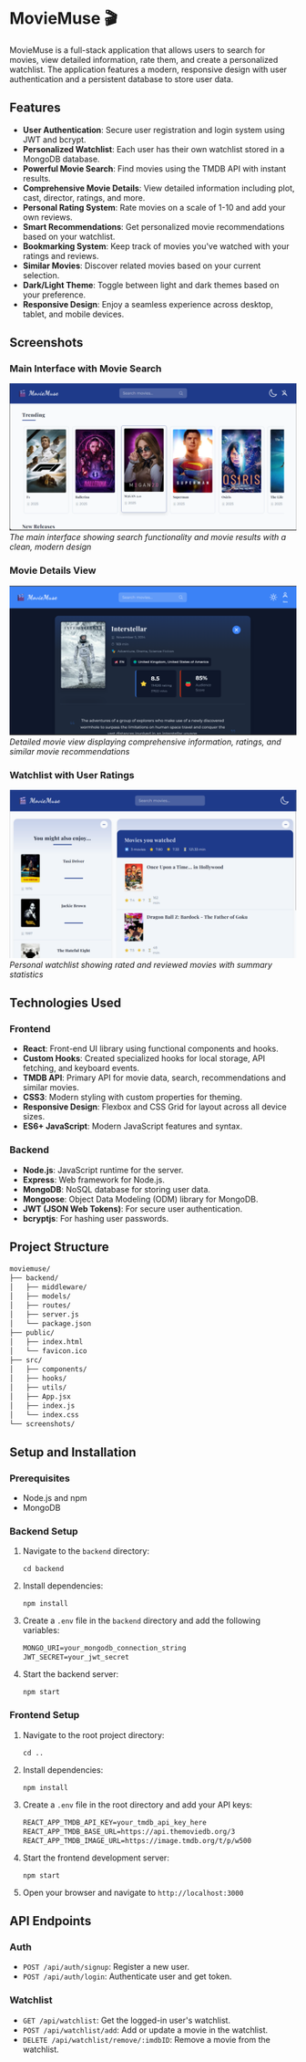 # MovieMuse 🎬

MovieMuse is a full-stack application that allows users to search for movies, view detailed information, rate them, and create a personalized watchlist. The application features a modern, responsive design with user authentication and a persistent database to store user data.

## Features

- **User Authentication**: Secure user registration and login system using JWT and bcrypt.
- **Personalized Watchlist**: Each user has their own watchlist stored in a MongoDB database.
- **Powerful Movie Search**: Find movies using the TMDB API with instant results.
- **Comprehensive Movie Details**: View detailed information including plot, cast, director, ratings, and more.
- **Personal Rating System**: Rate movies on a scale of 1-10 and add your own reviews.
- **Smart Recommendations**: Get personalized movie recommendations based on your watchlist.
- **Bookmarking System**: Keep track of movies you've watched with your ratings and reviews.
- **Similar Movies**: Discover related movies based on your current selection.
- **Dark/Light Theme**: Toggle between light and dark themes based on your preference.
- **Responsive Design**: Enjoy a seamless experience across desktop, tablet, and mobile devices.

## Screenshots

### Main Interface with Movie Search

![Main Interface](./screenshots/screenshot1.png)
_The main interface showing search functionality and movie results with a clean, modern design_

### Movie Details View

![Movie Details](./screenshots/screenshot2.png)
_Detailed movie view displaying comprehensive information, ratings, and similar movie recommendations_

### Watchlist with User Ratings

![Watchlist](./screenshots/screenshot3.png)
_Personal watchlist showing rated and reviewed movies with summary statistics_

## Technologies Used

### Frontend

- **React**: Front-end UI library using functional components and hooks.
- **Custom Hooks**: Created specialized hooks for local storage, API fetching, and keyboard events.
- **TMDB API**: Primary API for movie data, search, recommendations and similar movies.
- **CSS3**: Modern styling with custom properties for theming.
- **Responsive Design**: Flexbox and CSS Grid for layout across all device sizes.
- **ES6+ JavaScript**: Modern JavaScript features and syntax.

### Backend

- **Node.js**: JavaScript runtime for the server.
- **Express**: Web framework for Node.js.
- **MongoDB**: NoSQL database for storing user data.
- **Mongoose**: Object Data Modeling (ODM) library for MongoDB.
- **JWT (JSON Web Tokens)**: For secure user authentication.
- **bcryptjs**: For hashing user passwords.

## Project Structure

```
moviemuse/
├── backend/
│   ├── middleware/
│   ├── models/
│   ├── routes/
│   ├── server.js
│   └── package.json
├── public/
│   ├── index.html
│   └── favicon.ico
├── src/
│   ├── components/
│   ├── hooks/
│   ├── utils/
│   ├── App.jsx
│   ├── index.js
│   └── index.css
└── screenshots/
```

## Setup and Installation

### Prerequisites

- Node.js and npm
- MongoDB

### Backend Setup

1. Navigate to the `backend` directory:
   ```
   cd backend
   ```
2. Install dependencies:
   ```
   npm install
   ```
3. Create a `.env` file in the `backend` directory and add the following variables:
   ```
   MONGO_URI=your_mongodb_connection_string
   JWT_SECRET=your_jwt_secret
   ```
4. Start the backend server:
   ```
   npm start
   ```

### Frontend Setup

1. Navigate to the root project directory:
   ```
   cd ..
   ```
2. Install dependencies:
   ```
   npm install
   ```
3. Create a `.env` file in the root directory and add your API keys:
   ```
   REACT_APP_TMDB_API_KEY=your_tmdb_api_key_here
   REACT_APP_TMDB_BASE_URL=https://api.themoviedb.org/3
   REACT_APP_TMDB_IMAGE_URL=https://image.tmdb.org/t/p/w500
   ```
4. Start the frontend development server:
   ```
   npm start
   ```
5. Open your browser and navigate to `http://localhost:3000`

## API Endpoints

### Auth

- `POST /api/auth/signup`: Register a new user.
- `POST /api/auth/login`: Authenticate user and get token.

### Watchlist

- `GET /api/watchlist`: Get the logged-in user's watchlist.
- `POST /api/watchlist/add`: Add or update a movie in the watchlist.
- `DELETE /api/watchlist/remove/:imdbID`: Remove a movie from the watchlist.
